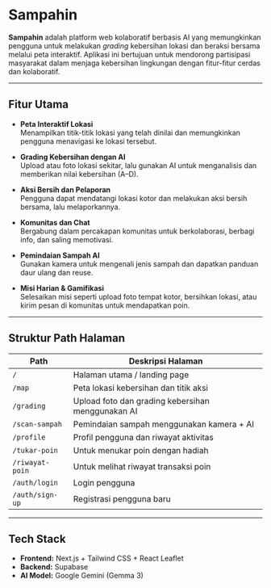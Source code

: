 # Sampahin

**Sampahin** adalah platform web kolaboratif berbasis AI yang memungkinkan pengguna untuk melakukan *grading* kebersihan lokasi dan beraksi bersama melalui peta interaktif. Aplikasi ini bertujuan untuk mendorong partisipasi masyarakat dalam menjaga kebersihan lingkungan dengan fitur-fitur cerdas dan kolaboratif.

---

## Fitur Utama

- **Peta Interaktif Lokasi**  
  Menampilkan titik-titik lokasi yang telah dinilai dan memungkinkan pengguna menavigasi ke lokasi tersebut.

- **Grading Kebersihan dengan AI**  
  Upload atau foto lokasi sekitar, lalu gunakan AI untuk menganalisis dan memberikan nilai kebersihan (A–D).

- **Aksi Bersih dan Pelaporan**  
  Pengguna dapat mendatangi lokasi kotor dan melakukan aksi bersih bersama, lalu melaporkannya.

- **Komunitas dan Chat**  
  Bergabung dalam percakapan komunitas untuk berkolaborasi, berbagi info, dan saling memotivasi.

- **Pemindaian Sampah AI**  
  Gunakan kamera untuk mengenali jenis sampah dan dapatkan panduan daur ulang dan reuse.

- **Misi Harian & Gamifikasi**  
  Selesaikan misi seperti upload foto tempat kotor, bersihkan lokasi, atau kirim pesan di komunitas untuk mendapatkan poin.

---

## Struktur Path Halaman

| Path                         | Deskripsi Halaman                                      |
|-----------------------------|---------------------------------------------------------|
| `/`                         | Halaman utama / landing page                            |
| `/map`                      | Peta lokasi kebersihan dan titik aksi                   |
| `/grading`                  | Upload foto dan grading kebersihan menggunakan AI       |
| `/scan-sampah`              | Pemindaian sampah menggunakan kamera + AI               |
| `/profile`                  | Profil pengguna dan riwayat aktivitas                   |
| `/tukar-poin`               | Untuk menukar poin dengan hadiah                        |
| `/riwayat-poin`             | Untuk melihat riwayat transaksi poin                    |
| `/auth/login`               | Login pengguna                                          |
| `/auth/sign-up`             | Registrasi pengguna baru                                |

---

## Tech Stack

- **Frontend:** Next.js + Tailwind CSS + React Leaflet
- **Backend:** Supabase  
- **AI Model:** Google Gemini (Gemma 3)  

